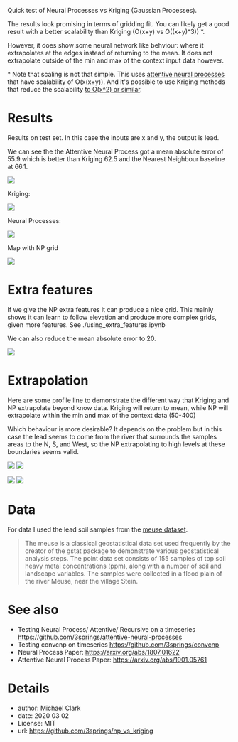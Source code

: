 Quick test of Neural Processes vs Kriging (Gaussian Processes). 


The results look promising in terms of gridding fit. You can likely get a good result with a better scalability than Kriging (O(x+y) vs O((x+y)^3)) *.

However, it does show some neural network like behviour: where it extrapolates at the edges instead of returning to the mean. It does not extrapolate outside of the min and max of the context input data however.

\* Note that scaling is not that simple. This uses [attentive neural processes](https://arxiv.org/pdf/1901.05761.pdf) that have scalability of O(x(x+y)). And it's possible to use Kriging methods that reduce the scalability [to O(x^2) or similar](https://arxiv.org/abs/1809.11165).



# Results 

Results on test set. In this case the inputs are x and y, the output is lead.

We can see the the Attentive Neural Process got a mean absolute error of 55.9 which is better than Kriging 62.5 and the Nearest Neighbour baseline at 66.1.

![](docs/box_plot.png)

Kriging:

![](docs/kriging.png)


Neural Processes:

![](docs/np_grid.png)


Map with NP grid

![](docs/map.png)


# Extra features

If we give the NP extra features it can produce a nice grid. This mainly shows it can learn to follow elevation and produce more complex grids, given more features. See ./using_extra_features.ipynb

We can also reduce the mean absolute error to 20.

![](docs/np_grid_extra_info.png)

# Extrapolation

Here are some profile line to demonstrate the different way that Kriging and NP extrapolate beyond know data. Kriging will return to mean, while NP will extrapolate within the min and max of the context data (50-400)

Which behaviour is more desirable? It depends on the problem but in this case the lead seems to come from the river that surrounds the samples areas to the N, S, and West, so the NP extrapolating to high levels at these boundaries seems valid.

![](docs/profile_kriging.png)
![](docs/lines_kriging.png)


![](docs/profile_np.png)
![](docs/lines_np.png)

# Data 
For data I used the lead soil samples from the [meuse dataset](http://spatial-analyst.net/book/meusegrids). 

> The meuse is a classical geostatistical data set used frequently by the creator of the gstat package to demonstrate various geostatistical analysis steps. The point data set consists of 155 samples of top soil heavy metal concentrations (ppm), along with a number of soil and landscape variables. The samples were collected in a flood plain of the river Meuse, near the village Stein. 

# See also

- Testing Neural Process/ Attentive/ Recursive on a timeseries https://github.com/3springs/attentive-neural-processes
- Testing convcnp on timeseries https://github.com/3springs/convcnp
- Neural Process Paper: https://arxiv.org/abs/1807.01622
- Attentive Neural Process Paper: https://arxiv.org/abs/1901.05761


# Details

- author: Michael Clark
- date: 2020 03 02
- License: MIT
- url: https://github.com/3springs/np_vs_kriging
